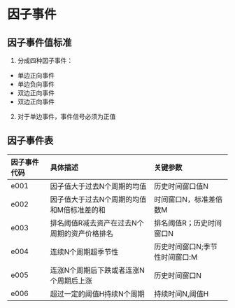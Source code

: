 # 因子事件

## 因子事件值标准

1. 分成四种因子事件：
  - 单边正向事件
  - 单边负向事件
  - 双边正向事件
  - 双边正向事件
2. 对于单边事件，事件信号必须为正值

## 因子事件表

| 因子事件代码 | 具体描述 | 关键参数 |
| :--- | :--- | :--- |
| e001 | 因子值大于过去N个周期的均值 | 历史时间窗口值N |
| e002 | 因子值大于过去N个周期的均值和M倍标准差的和| 时间窗口N，标准差倍数M|
| e003 | 排名阈值R减去资产在过去N个周期的资产价格排名 | 排名阈值R；历史时间窗口N |
| e004 | 连续N个周期超季节性 | 历史时间窗口N;季节性时间窗口:M |
| e005 | 连涨N个周期后下跌或者连涨N个周期后上涨 | 历史时间窗口N |
| e006 | 超过一定的阈值H持续N个周期 | 持续时间N,阈值H |





